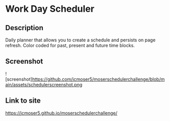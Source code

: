 # Work Day Scheduler

## Description
Daily planner that allows you to create a schedule and persists on page refresh. Color coded for past, present and future time blocks.

## Screenshot
![screenshot]https://github.com/jcmoser5/moserschedulerchallenge/blob/main/assets/schedulerscreenshot.png

## Link to site
https://jcmoser5.github.io/moserschedulerchallenge/
